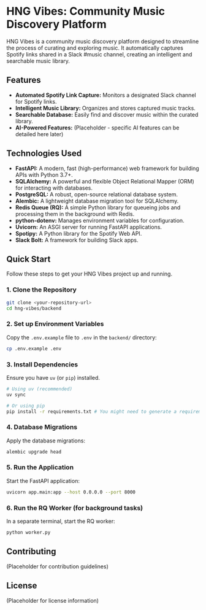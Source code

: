 # HNG Vibes: Community Music Discovery Platform

HNG Vibes is a community music discovery platform designed to streamline the process of curating and exploring music. It automatically captures Spotify links shared in a Slack #music channel, creating an intelligent and searchable music library.

## Features

- **Automated Spotify Link Capture:** Monitors a designated Slack channel for Spotify links.
- **Intelligent Music Library:** Organizes and stores captured music tracks.
- **Searchable Database:** Easily find and discover music within the curated library.
- **AI-Powered Features:** (Placeholder - specific AI features can be detailed here later)

## Technologies Used

- **FastAPI:** A modern, fast (high-performance) web framework for building APIs with Python 3.7+.
- **SQLAlchemy:** A powerful and flexible Object Relational Mapper (ORM) for interacting with databases.
- **PostgreSQL:** A robust, open-source relational database system.
- **Alembic:** A lightweight database migration tool for SQLAlchemy.
- **Redis Queue (RQ):** A simple Python library for queueing jobs and processing them in the background with Redis.
- **python-dotenv:** Manages environment variables for configuration.
- **Uvicorn:** An ASGI server for running FastAPI applications.
- **Spotipy:** A Python library for the Spotify Web API.
- **Slack Bolt:** A framework for building Slack apps.

## Quick Start

Follow these steps to get your HNG Vibes project up and running.

### 1. Clone the Repository

```bash
git clone <your-repository-url>
cd hng-vibes/backend
```

### 2. Set up Environment Variables

Copy the `.env.example` file to `.env` in the `backend/` directory:

```bash
cp .env.example .env
```

### 3. Install Dependencies

Ensure you have `uv` (or `pip`) installed.

```bash
# Using uv (recommended)
uv sync

# Or using pip
pip install -r requirements.txt # You might need to generate a requirements.txt first
```

### 4. Database Migrations

Apply the database migrations:

```bash
alembic upgrade head
```

### 5. Run the Application

Start the FastAPI application:

```bash
uvicorn app.main:app --host 0.0.0.0 --port 8000
```

### 6. Run the RQ Worker (for background tasks)

In a separate terminal, start the RQ worker:

```bash
python worker.py
```

## Contributing

(Placeholder for contribution guidelines)

## License

(Placeholder for license information)
